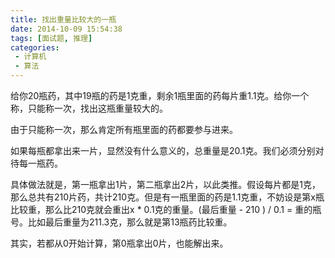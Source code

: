 ```yaml
---
title: 找出重量比较大的一瓶
date: 2014-10-09 15:54:38
tags: [面试题, 推理]
categories: 
 - 计算机
 - 算法
---
```

给你20瓶药，其中19瓶的药是1克重，剩余1瓶里面的药每片重1.1克。给你一个称，只能称一次，找出这瓶重量较大的。

由于只能称一次，那么肯定所有瓶里面的药都要参与进来。

如果每瓶都拿出来一片，显然没有什么意义的，总重量是20.1克。我们必须分别对待每一瓶药。

具体做法就是，第一瓶拿出1片，第二瓶拿出2片，以此类推。假设每片都是1克，那么总共有210片药，共计210克。但是有一瓶里面的药是1.1克重，不妨设是第x瓶比较重，那么比210克就会重出x * 0.1克的重量。(最后重量 - 210 ) / 0.1 = 重的瓶号。比如最后重量为211.3克，那么就是第13瓶药比较重。

其实，若都从0开始计算，第0瓶拿出0片，也能解出来。